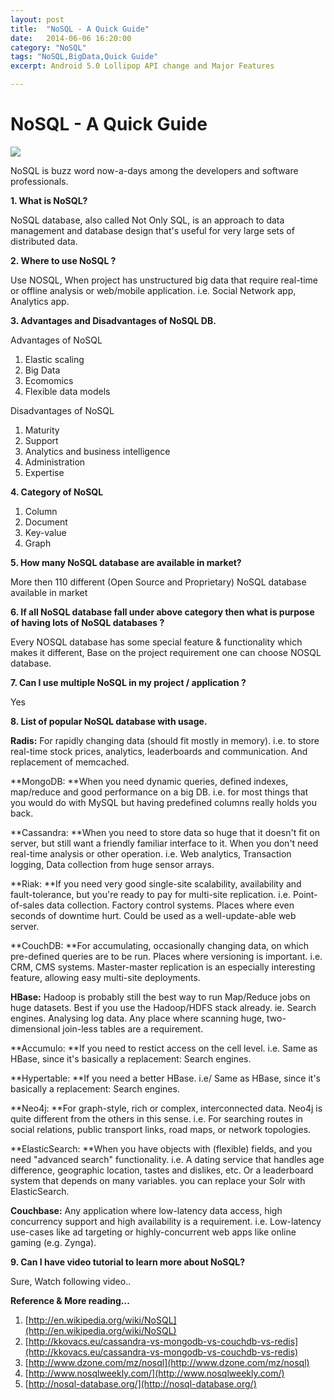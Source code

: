 ```yaml
---
layout: post
title:  "NoSQL - A Quick Guide"
date:   2014-06-06 16:20:00
category: "NoSQL"
tags: "NoSQL,BigData,Quick Guide"
excerpt: Android 5.0 Lollipop API change and Major Features

---
```

# NoSQL - A Quick Guide

![][1]

  
NoSQL is buzz word now-a-days among the developers and software professionals.

**1\. What is NoSQL?**

NoSQL database, also called Not Only SQL, is an approach to data management and database design that's useful for very large sets of distributed data.

**2\. Where to use NoSQL ?**

Use NOSQL, When project has unstructured big data that require real-time or offline analysis or web/mobile application. i.e. Social Network app, Analytics app.

**3\. Advantages and Disadvantages of NoSQL DB.**

Advantages of NoSQL

1. Elastic scaling
2. Big Data
3. Ecomomics
4. Flexible data models

Disadvantages of NoSQL

1. Maturity
2. Support
3. Analytics and business intelligence
4. Administration
5. Expertise

**4\. Category of NoSQL**

1. Column
2. Document
3. Key-value
4. Graph

**5\. How many NoSQL database are available in market?**

More then 110 different (Open Source and Proprietary) NoSQL database available in market

**6\. If all NoSQL database fall under above category then what is purpose of having lots of NoSQL databases ?**

Every NOSQL database has some special feature &amp; functionality which makes it different, Base on the project requirement one can choose NOSQL database.

**7\. Can I use multiple NoSQL in my project / application ?**

Yes

**8\. List of popular NoSQL database with usage.**

**Radis:**&nbsp;For rapidly changing data (should fit mostly in memory). i.e. to store real-time stock prices, analytics, leaderboards and communication. And replacement of memcached.

**MongoDB:&nbsp;**When you need dynamic queries, defined indexes, map/reduce and good performance on a big DB. i.e. for most things that you would do with MySQL but having predefined columns really holds you back.

**Cassandra:&nbsp;**When you need to store data so huge that it doesn't fit on server, but still want a friendly familiar interface to it. When you don't need real-time analysis or other operation. i.e. Web analytics, Transaction logging, Data collection from huge sensor arrays.

**Riak:&nbsp;**If you need very good single-site scalability, availability and fault-tolerance, but you're ready to pay for multi-site replication. i.e. Point-of-sales data collection. Factory control systems. Places where even seconds of downtime hurt. Could be used as a well-update-able web server.

**CouchDB:&nbsp;**For accumulating, occasionally changing data, on which pre-defined queries are to be run. Places where versioning is important. i.e. CRM, CMS systems. Master-master replication is an especially interesting feature, allowing easy multi-site deployments.

**HBase:**&nbsp;Hadoop is probably still the best way to run Map/Reduce jobs on huge datasets. Best if you use the Hadoop/HDFS stack already. ie. Search engines. Analysing log data. Any place where scanning huge, two-dimensional join-less tables are a requirement.

**Accumulo:&nbsp;**If you need to restict access on the cell level. i.e. Same as HBase, since it's basically a replacement: Search engines.

**Hypertable:&nbsp;**If you need a better HBase. i.e/ Same as HBase, since it's basically a replacement: Search engines.

**Neo4j:&nbsp;**For graph-style, rich or complex, interconnected data. Neo4j is quite different from the others in this sense. i.e. For searching routes in social relations, public transport links, road maps, or network topologies.

**ElasticSearch:&nbsp;**When you have objects with (flexible) fields, and you need "advanced search" functionality. i.e. A dating service that handles age difference, geographic location, tastes and dislikes, etc. Or a leaderboard system that depends on many variables. you can replace your Solr with ElasticSearch.

**Couchbase:**&nbsp;Any application where low-latency data access, high concurrency support and high availability is a requirement. i.e. Low-latency use-cases like ad targeting or highly-concurrent web apps like online gaming (e.g. Zynga).

**9\. Can I have video tutorial to learn more about NoSQL?**

Sure, Watch following video..

**Reference &amp; More reading...**

1. [http://en.wikipedia.org/wiki/NoSQL](http://en.wikipedia.org/wiki/NoSQL)
2. [http://kkovacs.eu/cassandra-vs-mongodb-vs-couchdb-vs-redis](http://kkovacs.eu/cassandra-vs-mongodb-vs-couchdb-vs-redis)
3. [http://www.dzone.com/mz/nosql](http://www.dzone.com/mz/nosql)
4. [http://www.nosqlweekly.com/](http://www.nosqlweekly.com/)
5. [http://nosql-database.org/](http://nosql-database.org/)

[1]: http://sf.satya-weblog.com/wp-content/uploads/2012/07/nosql-logos.png

